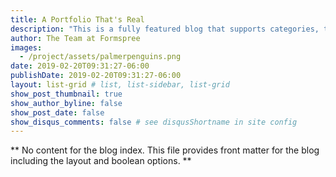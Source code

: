 ```yaml
---
title: A Portfolio That's Real
description: "This is a fully featured blog that supports categories, tags, series, and pagination."
author: The Team at Formspree
images:
  - /project/assets/palmerpenguins.png
date: 2019-02-20T09:31:27-06:00
publishDate: 2019-02-20T09:31:27-06:00
layout: list-grid # list, list-sidebar, list-grid
show_post_thumbnail: true
show_author_byline: false
show_post_date: false
show_disqus_comments: false # see disqusShortname in site config
---
```


** No content for the blog index. This file provides front matter for the blog including the layout and boolean options. **

